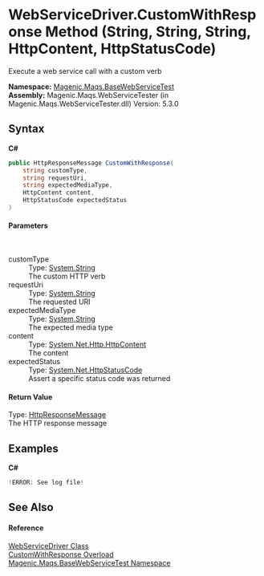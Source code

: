 # WebServiceDriver.CustomWithResponse Method (String, String, String, HttpContent, HttpStatusCode)
 

Execute a web service call with a custom verb

**Namespace:**&nbsp;<a href="MAQS_5/WebServices_AUTOGENERATED/Magenic-Maqs-BaseWebServiceTest_Namespace">Magenic.Maqs.BaseWebServiceTest</a><br />**Assembly:**&nbsp;Magenic.Maqs.WebServiceTester (in Magenic.Maqs.WebServiceTester.dll) Version: 5.3.0

## Syntax

**C#**<br />
``` C#
public HttpResponseMessage CustomWithResponse(
	string customType,
	string requestUri,
	string expectedMediaType,
	HttpContent content,
	HttpStatusCode expectedStatus
)
```


#### Parameters
&nbsp;<dl><dt>customType</dt><dd>Type: <a href="http://msdn2.microsoft.com/en-us/library/s1wwdcbf" target="_blank">System.String</a><br />The custom HTTP verb</dd><dt>requestUri</dt><dd>Type: <a href="http://msdn2.microsoft.com/en-us/library/s1wwdcbf" target="_blank">System.String</a><br />The requested URI</dd><dt>expectedMediaType</dt><dd>Type: <a href="http://msdn2.microsoft.com/en-us/library/s1wwdcbf" target="_blank">System.String</a><br />The expected media type</dd><dt>content</dt><dd>Type: <a href="http://msdn2.microsoft.com/en-us/library/hh193687" target="_blank">System.Net.Http.HttpContent</a><br />The content</dd><dt>expectedStatus</dt><dd>Type: <a href="http://msdn2.microsoft.com/en-us/library/f92ssyy1" target="_blank">System.Net.HttpStatusCode</a><br />Assert a specific status code was returned</dd></dl>

#### Return Value
Type: <a href="http://msdn2.microsoft.com/en-us/library/hh159046" target="_blank">HttpResponseMessage</a><br />The HTTP response message

## Examples

**C#**<br />
``` C#
!ERROR: See log file!
```


## See Also


#### Reference
<a href="MAQS_5/WebServices_AUTOGENERATED/WebServiceDriver_Class">WebServiceDriver Class</a><br /><a href="MAQS_5/WebServices_AUTOGENERATED/WebServiceDriver-CustomWithResponse_Method">CustomWithResponse Overload</a><br /><a href="MAQS_5/WebServices_AUTOGENERATED/Magenic-Maqs-BaseWebServiceTest_Namespace">Magenic.Maqs.BaseWebServiceTest Namespace</a><br />